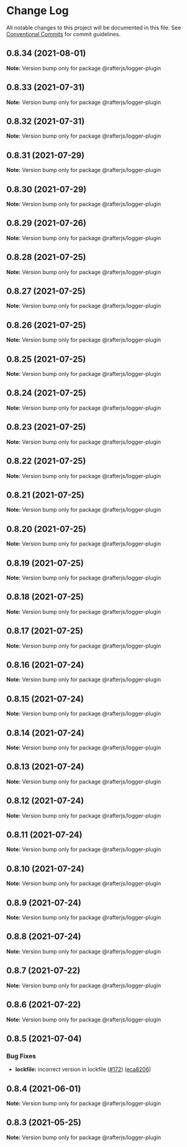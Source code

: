 # Change Log

All notable changes to this project will be documented in this file.
See [Conventional Commits](https://conventionalcommits.org) for commit guidelines.

## 0.8.34 (2021-08-01)

**Note:** Version bump only for package @rafterjs/logger-plugin





## 0.8.33 (2021-07-31)

**Note:** Version bump only for package @rafterjs/logger-plugin





## 0.8.32 (2021-07-31)

**Note:** Version bump only for package @rafterjs/logger-plugin





## 0.8.31 (2021-07-29)

**Note:** Version bump only for package @rafterjs/logger-plugin





## 0.8.30 (2021-07-29)

**Note:** Version bump only for package @rafterjs/logger-plugin





## 0.8.29 (2021-07-26)

**Note:** Version bump only for package @rafterjs/logger-plugin

## 0.8.28 (2021-07-25)

**Note:** Version bump only for package @rafterjs/logger-plugin

## 0.8.27 (2021-07-25)

**Note:** Version bump only for package @rafterjs/logger-plugin

## 0.8.26 (2021-07-25)

**Note:** Version bump only for package @rafterjs/logger-plugin

## 0.8.25 (2021-07-25)

**Note:** Version bump only for package @rafterjs/logger-plugin

## 0.8.24 (2021-07-25)

**Note:** Version bump only for package @rafterjs/logger-plugin

## 0.8.23 (2021-07-25)

**Note:** Version bump only for package @rafterjs/logger-plugin

## 0.8.22 (2021-07-25)

**Note:** Version bump only for package @rafterjs/logger-plugin

## 0.8.21 (2021-07-25)

**Note:** Version bump only for package @rafterjs/logger-plugin

## 0.8.20 (2021-07-25)

**Note:** Version bump only for package @rafterjs/logger-plugin

## 0.8.19 (2021-07-25)

**Note:** Version bump only for package @rafterjs/logger-plugin

## 0.8.18 (2021-07-25)

**Note:** Version bump only for package @rafterjs/logger-plugin

## 0.8.17 (2021-07-25)

**Note:** Version bump only for package @rafterjs/logger-plugin

## 0.8.16 (2021-07-24)

**Note:** Version bump only for package @rafterjs/logger-plugin

## 0.8.15 (2021-07-24)

**Note:** Version bump only for package @rafterjs/logger-plugin

## 0.8.14 (2021-07-24)

**Note:** Version bump only for package @rafterjs/logger-plugin

## 0.8.13 (2021-07-24)

**Note:** Version bump only for package @rafterjs/logger-plugin

## 0.8.12 (2021-07-24)

**Note:** Version bump only for package @rafterjs/logger-plugin

## 0.8.11 (2021-07-24)

**Note:** Version bump only for package @rafterjs/logger-plugin

## 0.8.10 (2021-07-24)

**Note:** Version bump only for package @rafterjs/logger-plugin

## 0.8.9 (2021-07-24)

**Note:** Version bump only for package @rafterjs/logger-plugin

## 0.8.8 (2021-07-24)

**Note:** Version bump only for package @rafterjs/logger-plugin

## 0.8.7 (2021-07-22)

**Note:** Version bump only for package @rafterjs/logger-plugin

## 0.8.6 (2021-07-22)

**Note:** Version bump only for package @rafterjs/logger-plugin

## 0.8.5 (2021-07-04)

### Bug Fixes

- **lockfile:** incorrect version in lockfile ([#172](https://github.com/rafterjs/rafter/issues/172)) ([eca8206](https://github.com/rafterjs/rafter/commit/eca820680574c45714a5cf56560b5f41a1553fa1))

## 0.8.4 (2021-06-01)

**Note:** Version bump only for package @rafterjs/logger-plugin

## 0.8.3 (2021-05-25)

**Note:** Version bump only for package @rafterjs/logger-plugin
